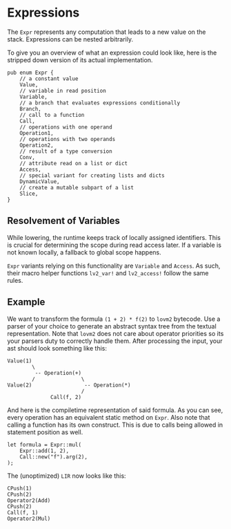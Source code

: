 # Expressions

The `Expr` represents any computation that leads to a new value on the stack. Expressions can be nested arbitrarily.

To give you an overview of what an expression could look like, here is the stripped down version of its actual implementation.

``` rust,no_run
pub enum Expr {
    // a constant value
    Value,
    // variable in read position
    Variable,
    // a branch that evaluates expressions conditionally
    Branch,
    // call to a function
    Call,
    // operations with one operand
    Operation1,
    // operations with two operands
    Operation2,
    // result of a type conversion
    Conv,
    // attribute read on a list or dict
    Access,
    // special variant for creating lists and dicts
    DynamicValue,
    // create a mutable subpart of a list
    Slice,
}
```

## Resolvement of Variables

While lowering, the runtime keeps track of locally assigned identifiers. This is crucial for determining the scope during read access later. If a variable is not known locally, a fallback to global scope happens.

`Expr` variants relying on this functionality are `Variable` and `Access`. As such, their macro helper functions `lv2_var!` and `lv2_access!` follow the same rules.

## Example

We want to transform the formula `(1 + 2) * f(2)` to `lovm2` bytecode. Use a parser of your choice to generate an abstract syntax tree from the textual representation. Note that `lovm2` does not care about operator priorities so its your parsers duty to correctly handle them. After processing the input, your ast should look something like this:

```
Value(1)
        \
         -- Operation(+)
        /               \
Value(2)                 -- Operation(*)
                        / 
              Call(f, 2)
```

And here is the compiletime representation of said formula. As you can see, every operation has an equivalent static method on `Expr`. Also note that calling a function has its own construct. This is due to calls being allowed in statement position as well.

``` rust,no_run
let formula = Expr::mul(
    Expr::add(1, 2),
    Call::new("f").arg(2),
);
```

The (unoptimized) `LIR` now looks like this:

``` lir
CPush(1)
CPush(2)
Operator2(Add)
CPush(2)
Call(f, 1)
Operator2(Mul)
```
